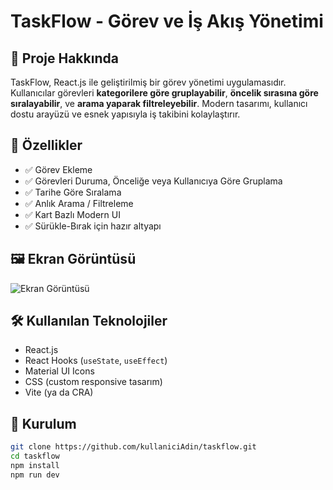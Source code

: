#  TaskFlow - Görev ve İş Akış Yönetimi

## 🎯 Proje Hakkında

TaskFlow, React.js ile geliştirilmiş bir görev yönetimi uygulamasıdır. 
Kullanıcılar görevleri **kategorilere göre gruplayabilir**, **öncelik sırasına göre sıralayabilir**, ve **arama yaparak filtreleyebilir**. 
Modern tasarımı, kullanıcı dostu arayüzü ve esnek yapısıyla iş takibini kolaylaştırır.

## 🚀 Özellikler

- ✅ Görev Ekleme
- ✅ Görevleri Duruma, Önceliğe veya Kullanıcıya Göre Gruplama
- ✅ Tarihe Göre Sıralama
- ✅ Anlık Arama / Filtreleme
- ✅ Kart Bazlı Modern UI
- ✅ Sürükle-Bırak için hazır altyapı

## 🖼️ Ekran Görüntüsü

![Ekran Görüntüsü]("kanban-board.png")

## 🛠️ Kullanılan Teknolojiler

- React.js
- React Hooks (`useState`, `useEffect`)
- Material UI Icons
- CSS (custom responsive tasarım)
- Vite (ya da CRA)

## 🔧 Kurulum

```bash
git clone https://github.com/kullaniciAdin/taskflow.git
cd taskflow
npm install
npm run dev
